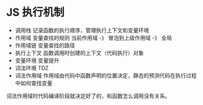 # JS 执行机制
- 调用栈
    记录函数的执行顺序，管理执行上下文和变量环境
- 作用域
    变量查找的规则
    当前作用域 -》 冒泡到上级作用域 -》 全局
- 作用域链
    变量查找的路径
- 执行上下文
    函数调用时创建的上下文（代码执行）对象
- 变量环境
    变量提升
- 词法环境
    TDZ 
- 词法作用域 
 作用域由代码中函数声明的位置决定，静态的预测代码在执行过程中如何查找变量 
 
 词法作用域时代码编译阶段就决定好了的，和函数怎么调用没有关系。

 